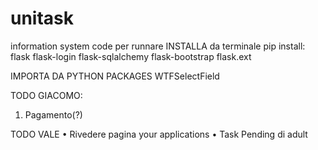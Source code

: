 # unitask
information system code
per runnare INSTALLA da terminale pip install:
flask 
flask-login 
flask-sqlalchemy
flask-bootstrap
flask.ext

IMPORTA DA PYTHON PACKAGES
WTFSelectField

TODO GIACOMO:
1) Pagamento(?)

TODO VALE
• Rivedere pagina your applications
• Task Pending di adult



